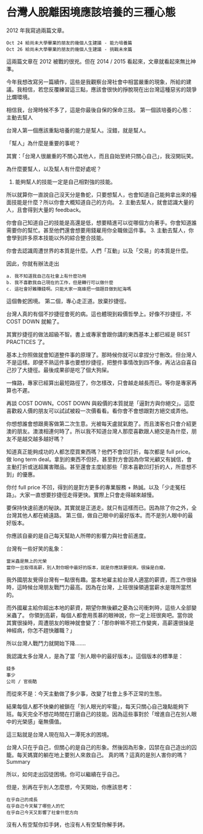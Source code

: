 # 台灣人脫離困境應該培養的三種心態

2012 年我寫過兩篇文章。

    Oct 24 給尚未大學畢業的朋友的幾個人生建議 - 能力培養篇
    Oct 26 給尚未大學畢業的朋友的幾個人生建議 - 挑戰未來篇

這兩篇文章在 2012 被戰的很兇。但在 2014 / 2015 看起來，文章就看起來無比神準。

今年我想改寫另一篇續作，這些是我觀察台灣社會中相當嚴重的現象，所給的建議。我相信，若您反覆練習這三點，應該會很快的掙脫現在出台灣這種惡劣的競爭比爛環境。

相信我，台灣時候不多了，這是你最後自保的保命三技。
第一個該培養的心態：主動去幫人

台灣人第一個應該重點培養的能力是幫人。沒錯，就是幫人。

「幫人」為什麼是重要的事呢？

其實：「台灣人很嚴重的不關心其他人，而且自始至終只關心自己」，我沒開玩笑。

為什麼要幫人，以及幫人有什麼好處呢？
1. 能夠幫人的技能一定是自己相對強的技能。

所以就算你一直說自己沒天分是魯蛇，只要想幫人，也會知道自己能夠拿出來的檯面技能是什麼？所以你會大概知道自己的方向。
2. 主動去幫人，就會認識大量的人，且會得到大量的 feedback。

你會自己知道自己的技能是高還是低，想要精進可以從哪個方向著手。你會知道誰需要你的幫忙。甚至他們還會想要用錢雇用你全職做這件事。
3. 主動去幫人，你會學到許多原本技能以外的綜合整合技能。

你會去認識周遭世界的本質是什麼。人們「互動」以及「交易」的本質是什麼。

因此，你就有辦法走出

    a. 我不知道我自己在社會上有什麼功用
    b. 我不喜歡我自己現在的工作，但是轉行可以做什麼
    c. 這社會好難賺錢啊。只能大家一窩蜂把一個題目做到紅海嗎

這個魯蛇困境。
第二個，專心走正道。放棄抄捷徑。

台灣人真的有個不抄捷徑會死的病。這也體現到殺價哲學上。好像不抄捷徑，不 COST DOWN 就輸了。

其實抄捷徑的做法超級不智。書上或專家會跟你講的東西基本上都已經是 BEST PRACTICES 了。

基本上你照做就會知道整件事的原理了。那時候你就可以拿捏分寸刪改。但台灣人不是這樣。即便不熟這件事也要想抄捷徑，把整件事情改到四不像，再沾沾自喜自己抄了大捷徑。最後成果卻是吃了個大狗屎。

一條路，專家已經算出最短路徑了，你怎樣改，只會越走越長而已。等你是專家再算也不遲。

再談 COST DOWN。COST DOWN 與殺價的本質就是「逼對方與你絕交」。這麼喜歡殺人價的朋友可以試試被殺一次價看看。看你會不會想跟對方絕交或弄他。

你想想誰會想跟奧客做第二次生意。光被每天盧就氣飽了。而且澳客也只會介紹更澳的朋友。澳澳相連何時了。所以我不知道台灣人那麼喜歡跟人絕交是為什麼，朋友不是越交越多越好嗎？

知道真正能夠成功的人都怎麼買東西嗎？他們不會凹打折，每次都是 full price。做 long term deal。拿到的東西不但好。甚至對方會因為你常光顧又有誠信，會主動打折或送超厲害贈品。甚至還會主度給那些「原本喜歡凹打折的人，所意想不到」的優惠。

你付 full price 不凹，得到的是對方更多的專業服務 + 熱誠。以及「少走冤枉路」。大家一直想要抄捷徑走得更快。實際上只會走得越來越慢。

要保持快速前進的秘訣。其實就是正道走。就只有這樣而已。因為除了你之外，全台灣其他人都在繞遠路。
第三個，做自己眼中的最好版本。而不是別人眼中的最好版本。

你應該自豪的是自己每天幫助人所帶的影響力與社會前進度。

台灣有一些好笑的亂象：

    當米蟲是無上的光榮
    當你一旦取得高薪，別人對你眼中最好的版本，就是你應該要很爽。很操是白癡。

我外國朋友覺得台灣有一點很有趣。當本地雇主給台灣人適當的薪資，而工作很操時，這時候台灣朋友戰鬥力最高。因為在台灣，上班很操領適當薪水是理所當然的。

而外國雇主給你超出本地的薪資，期望你無後顧之憂為公司衝刺時，這些人全部變米蟲了。
你領到高薪，每個人都會用羨慕的眼神說，你一定上班很爽吧。當你說其實很操時，周遭朋友的眼神就會變了：「那你幹嘛不把工作變爽，高薪還很操是神經病，你怎不趕快離職？」

所以台灣人戰鬥力就開始下降.......

我認識太多台灣人，是為了當「別人眼中的最好版本」。這個版本的標準是：

    錢多
    事少
    公司 / 官銜酷

而從來不是：今天主動做了多少事，改變了社會上多不正常的生態。

結果每個人都不快樂的被鎖在「別人眼光的牢籠」，每天只關心自己幾點能夠下班。每天完全不想花時間在打磨自己的技能。因為這些事對於「增進自己在別人眼中的光榮感」毫無價值。

這三點就是台灣人現在陷入一潭死水的困境。

台灣人只在乎自己，但關心的是自己的形象。然後因為形象，囚禁在自己造出的囚籠。每天媽寶的躺在地上要別人來救自己。
真的嗎？這真的是別人害你的嗎？
Summary

所以，如何走出囚徒困境。你可以繼續在乎自己。

但是，別再在乎別人怎麼想，今天開始，你應該思考：

    在乎自己的成長
    在乎自己今天幫了哪些人的忙
    在乎自己今天又影響了社會什麼方向

沒有人有空幫你扣手銬，也沒有人有空幫你解手銬。
